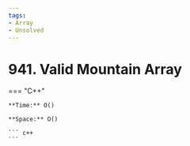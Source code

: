 ```yaml
---
tags:
- Array
- Unsolved
---
```



# 941. Valid Mountain Array

=== "C++"

    **Time:** O()

    **Space:** O()

    ``` c++
    ```